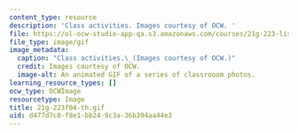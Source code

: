 ```yaml
---
content_type: resource
description: 'Class activities. Images courtesy of OCW. '
file: https://ol-ocw-studio-app-qa.s3.amazonaws.com/courses/21g-223-listening-speaking-and-pronunciation-fall-2004/d477d7c8f8e1bb249c3a36b394aa44e3_21g-223f04-th.gif
file_type: image/gif
image_metadata:
  caption: "Class activities.\_(Images courtesy of OCW.)"
  credit: Images courtesy of OCW.
  image-alt: An animated GIF of a series of classrooom photos.
learning_resource_types: []
ocw_type: OCWImage
resourcetype: Image
title: 21g-223f04-th.gif
uid: d477d7c8-f8e1-bb24-9c3a-36b394aa44e3
---
```


